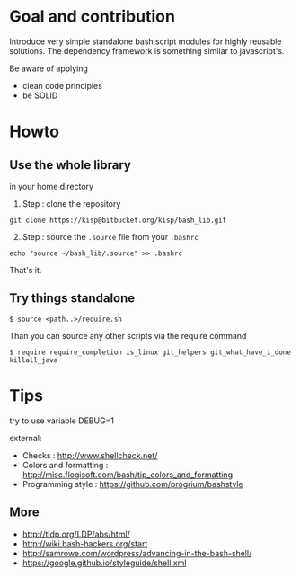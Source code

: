 Goal and contribution
=====================

Introduce very simple standalone bash script modules for highly 
reusable solutions.
The dependency framework is something similar to javascript's.

Be aware of applying

 * clean code principles
 * be SOLID

Howto
=====

Use the whole library
---------------------

in your home directory

1. Step : clone the repository

`git clone https://kisp@bitbucket.org/kisp/bash_lib.git`

2. Step : source the `.source` file from your `.bashrc`

`echo "source ~/bash_lib/.source" >> .bashrc`

That's it.

Try things standalone
---------------------

`$ source <path..>/require.sh`

Than you can source any other scripts via the require command

`$ require require_completion is_linux git_helpers git_what_have_i_done killall_java`


Tips
====

try to use variable DEBUG=1

external:

* Checks : http://www.shellcheck.net/
* Colors and formatting : http://misc.flogisoft.com/bash/tip_colors_and_formatting
* Programming style : https://github.com/progrium/bashstyle

More
----

* http://tldp.org/LDP/abs/html/
* http://wiki.bash-hackers.org/start
* http://samrowe.com/wordpress/advancing-in-the-bash-shell/
* https://google.github.io/styleguide/shell.xml
